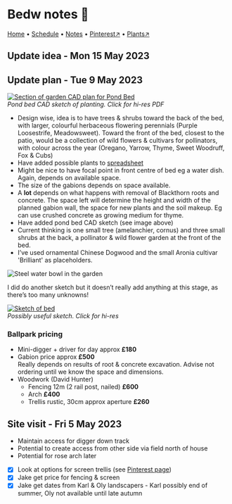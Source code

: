 # Bedw notes 📝

[Home](https://grwd.uk/bedw/) • [Schedule](https://grwd.uk/bedw/schedule) • [Notes](https://grwd.uk/bedw/notes) • [Pinterest↗](https://pinterest.co.uk/NatureWorksGarden/bedw) • [Plants↗](https://bit.ly/bedw-plants)

## Update idea - Mon 15 May 2023




## Update plan - Tue 9 May 2023

[![Section of garden CAD plan for Pond Bed](https://res.cloudinary.com/growdigital/image/upload/w_420/v1683626477/bedw/bedw-pondbed-230509.jpg)](https://codeberg.org/natureworks/bedw/src/branch/master/bedw-pondbed.pdf)  
_Pond bed CAD sketch of planting. Click for hi-res PDF_

* Design wise, idea is to have trees & shrubs toward the back of the bed, with larger, colourful herbaceous flowering perennials (Purple Loosestrife, Meadowsweet). Toward the front of the bed, closest to the patio, would be a collection of wild flowers & cultivars for pollinators, with colour across the year (Oregano, Yarrow, Thyme, Sweet Woodruff, Fox & Cubs)
* Have added possible plants to [spreadsheet](https://bit.ly/bedw-plants)
* Might be nice to have focal point in front centre of bed eg a water dish. Again, depends on available space.
* The size of the gabions depends on space available. 
* A **lot** depends on what happens with removal of Blackthorn roots and concrete. The space left will determine the height and width of the planned gabion wall, the space for new plants and the soil makeup. Eg can use crushed concrete as growing medium for thyme.
* Have added pond bed CAD sketch (see image above) 
* Current thinking is one small tree (amelanchier, cornus) and three small shrubs at the back, a pollinator & wild flower garden at the front of the bed.
* I’ve used ornamental Chinese Dogwood and the small Aronia cultivar 'Brilliant' as placeholders.

![Steel water bowl in the garden](https://res.cloudinary.com/growdigital/image/upload/w_320/v1647003657/clifftop/water-bowl-276125-169.jpg)

I did do another sketch but it doesn’t really add anything at this stage, as there’s too many unknowns!

[![Sketch of bed](https://res.cloudinary.com/growdigital/image/upload/w_320/v1683631349/bedw/bedw-bed-sketch-230509.jpg)](https://res.cloudinary.com/growdigital/image/upload/v1683631349/bedw/bedw-bed-sketch-230509.jpg)  
_Possibly useful sketch. Click for hi-res_

### Ballpark pricing

* Mini-digger + driver for day approx **£180**
* Gabion price approx **£500**<br>Really depends on results of root & concrete excavation. Advise not ordering until we know the space and dimensions.
* Woodwork (David Hunter)
  * Fencing 12m (2 rail post, nailed) **£600**
  * Arch **£400**
  * Trellis rustic, 30cm approx aperture **£260**

## Site visit - Fri 5 May 2023

* Maintain access for digger down track
* Potential to create access from other side via field north of house
* Potential for rose arch later
- [x] Look at options for screen trellis (see [Pinterest page]())
- [x] Jake get price for fencing & screen
- [x] Jake get dates from Karl & Oly landscapers - Karl possibly end of summer, Oly not available until late autumn
